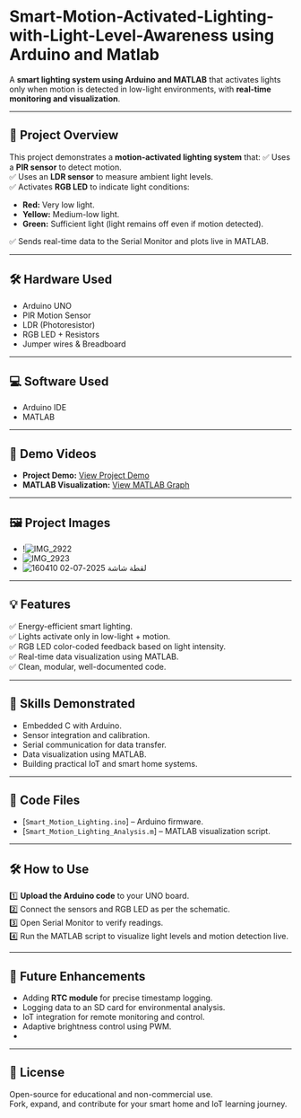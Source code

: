 # Smart-Motion-Activated-Lighting-with-Light-Level-Awareness using Arduino and Matlab

A **smart lighting system using Arduino and MATLAB** that activates lights only when motion is detected in low-light environments, with **real-time monitoring and visualization**.

---

## 📌 Project Overview

This project demonstrates a **motion-activated lighting system** that:
✅ Uses a **PIR sensor** to detect motion.  
✅ Uses an **LDR sensor** to measure ambient light levels.  
✅ Activates **RGB LED** to indicate light conditions:
- **Red:** Very low light.
- **Yellow:** Medium-low light.
- **Green:** Sufficient light (light remains off even if motion detected).

✅ Sends real-time data to the Serial Monitor and plots live in MATLAB.

---

## 🛠️ Hardware Used

- Arduino UNO
- PIR Motion Sensor
- LDR (Photoresistor)
- RGB LED + Resistors
- Jumper wires & Breadboard

---

## 💻 Software Used

- Arduino IDE
- MATLAB

---

## 🎥 Demo Videos

- **Project Demo:** [View Project Demo](https://youtu.be/pB2tL36Ne7w)
- **MATLAB Visualization:** [View MATLAB Graph](https://youtu.be/0JqrCmNld6s)

---

## 🖼️ Project Images

- !![IMG_2922](https://github.com/user-attachments/assets/64017b24-90e0-47fe-a8dc-1aef164ec114)
- ![IMG_2923](https://github.com/user-attachments/assets/bfe035b0-71bb-47ca-ad79-042f07a8d55f)
- ![لقطة شاشة 2025-07-02 160410](https://github.com/user-attachments/assets/42c1d012-1f57-4893-a329-bc4e46738d0a)

---

## 💡 Features

✅ Energy-efficient smart lighting.  
✅ Lights activate only in low-light + motion.  
✅ RGB LED color-coded feedback based on light intensity.  
✅ Real-time data visualization using MATLAB.  
✅ Clean, modular, well-documented code.

---

## 🧩 Skills Demonstrated

- Embedded C with Arduino.
- Sensor integration and calibration.
- Serial communication for data transfer.
- Data visualization using MATLAB.
- Building practical IoT and smart home systems.

---

## 💾 Code Files

- [`Smart_Motion_Lighting.ino`] – Arduino firmware.
- [`Smart_Motion_Lighting_Analysis.m`] – MATLAB visualization script.

---

## 🛠️ How to Use

1️⃣ **Upload the Arduino code** to your UNO board.  
2️⃣ Connect the sensors and RGB LED as per the schematic.  
3️⃣ Open Serial Monitor to verify readings.  
4️⃣ Run the MATLAB script to visualize light levels and motion detection live.

---

## 🚀 Future Enhancements

- Adding **RTC module** for precise timestamp logging.
- Logging data to an SD card for environmental analysis.
- IoT integration for remote monitoring and control.
- Adaptive brightness control using PWM.
- 
---

## 📜 License

Open-source for educational and non-commercial use.  
Fork, expand, and contribute for your smart home and IoT learning journey.


